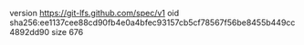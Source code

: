 version https://git-lfs.github.com/spec/v1
oid sha256:ee1137cee88cd90fb4e0a4bfec93157cb5cf78567f56be8455b449cc4892dd90
size 676

